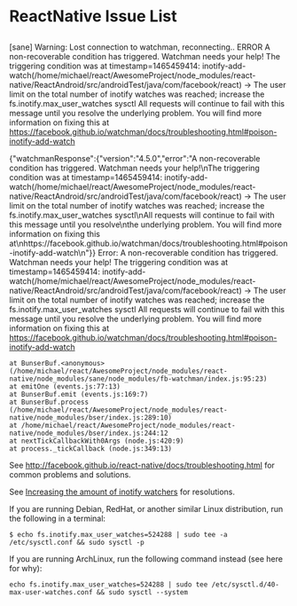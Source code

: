 # ReactNative Issue List

##
[sane] Warning: Lost connection to watchman, reconnecting..
 ERROR  A non-recoverable condition has triggered.  Watchman needs your help!
The triggering condition was at timestamp=1465459414: inotify-add-watch(/home/michael/react/AwesomeProject/node_modules/react-native/ReactAndroid/src/androidTest/java/com/facebook/react) -> The user limit on the total number of inotify watches was reached; increase the fs.inotify.max_user_watches sysctl
All requests will continue to fail with this message until you resolve
the underlying problem.  You will find more information on fixing this at
https://facebook.github.io/watchman/docs/troubleshooting.html#poison-inotify-add-watch

{"watchmanResponse":{"version":"4.5.0","error":"A non-recoverable condition has triggered.  Watchman needs your help!\nThe triggering condition was at timestamp=1465459414: inotify-add-watch(/home/michael/react/AwesomeProject/node_modules/react-native/ReactAndroid/src/androidTest/java/com/facebook/react) -> The user limit on the total number of inotify watches was reached; increase the fs.inotify.max_user_watches sysctl\nAll requests will continue to fail with this message until you resolve\nthe underlying problem.  You will find more information on fixing this at\nhttps://facebook.github.io/watchman/docs/troubleshooting.html#poison-inotify-add-watch\n"}}
Error: A non-recoverable condition has triggered.  Watchman needs your help!
The triggering condition was at timestamp=1465459414: inotify-add-watch(/home/michael/react/AwesomeProject/node_modules/react-native/ReactAndroid/src/androidTest/java/com/facebook/react) -> The user limit on the total number of inotify watches was reached; increase the fs.inotify.max_user_watches sysctl
All requests will continue to fail with this message until you resolve
the underlying problem.  You will find more information on fixing this at
https://facebook.github.io/watchman/docs/troubleshooting.html#poison-inotify-add-watch

    at BunserBuf.<anonymous> (/home/michael/react/AwesomeProject/node_modules/react-native/node_modules/sane/node_modules/fb-watchman/index.js:95:23)
    at emitOne (events.js:77:13)
    at BunserBuf.emit (events.js:169:7)
    at BunserBuf.process (/home/michael/react/AwesomeProject/node_modules/react-native/node_modules/bser/index.js:289:10)
    at /home/michael/react/AwesomeProject/node_modules/react-native/node_modules/bser/index.js:244:12
    at nextTickCallbackWith0Args (node.js:420:9)
    at process._tickCallback (node.js:349:13)

See http://facebook.github.io/react-native/docs/troubleshooting.html
for common problems and solutions.

See [Increasing the amount of inotify watchers](https://github.com/guard/listen/wiki/Increasing-the-amount-of-inotify-watchers) for resolutions.

If you are running Debian, RedHat, or another similar Linux distribution, run the following in a terminal:

    $ echo fs.inotify.max_user_watches=524288 | sudo tee -a /etc/sysctl.conf && sudo sysctl -p

If you are running ArchLinux, run the following command instead (see here for why):

    echo fs.inotify.max_user_watches=524288 | sudo tee /etc/sysctl.d/40-max-user-watches.conf && sudo sysctl --system

##

